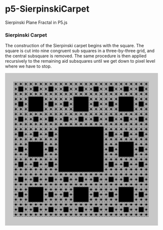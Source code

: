 # p5-SierpinskiCarpet
Sierpinski Plane Fractal in P5.js

### Sierpinski Carpet

The construction of the Sierpinski carpet begins with the square. The square is cut into nine congruent sub squares in a three-by-three grid, and the central subsquare is removed. The same procedure is then applied recursively to the remaining aid subsquares until we get down to pixel level where we have to stop. 


![alt text](fractal.png "Sierpinski Carpet")
